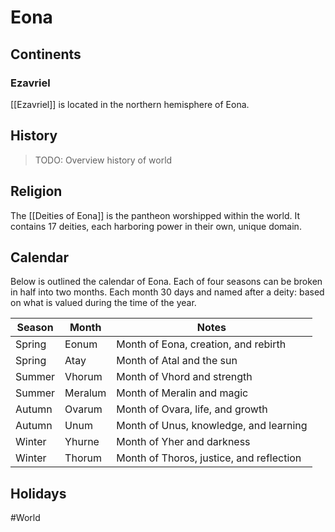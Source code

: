 # Eona
## Continents
### Ezavriel
[[Ezavriel]] is located in the northern hemisphere of Eona.

## History
> TODO: Overview history of world

## Religion
The [[Deities of Eona]] is the pantheon worshipped within the world. It contains 17 deities, each harboring power in their own, unique domain. 

## Calendar
Below is outlined the calendar of Eona. Each of four seasons can be broken in half into two months. Each month 30 days and named after a deity: based on what is valued during the time of the year.

Season | Month | Notes
------ | ----- | ----- 
Spring | Eonum | Month of Eona, creation, and rebirth
Spring | Atay | Month of Atal and the sun
Summer | Vhorum | Month of Vhord and strength
Summer | Meralum | Month of Meralin and magic
Autumn | Ovarum | Month of Ovara, life, and growth
Autumn | Unum | Month of Unus, knowledge, and learning
Winter | Yhurne | Month of Yher and darkness
Winter | Thorum | Month of Thoros, justice, and reflection


## Holidays


#World